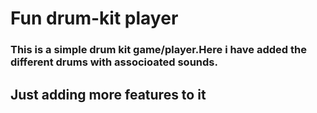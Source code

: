 # Fun drum-kit player
### This is a simple drum kit game/player.Here i have added the different drums with associoated sounds.
## Just adding more features to it

